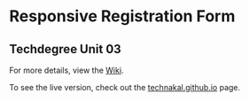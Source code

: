 # Responsive Registration Form
## Techdegree Unit 03

For more details, view the [Wiki](https://github.com/technakal/techdegree-unit-03/wiki).

To see the live version, check out the [technakal.github.io](https://technakal.github.io/techdegree-unit-03/) page.
